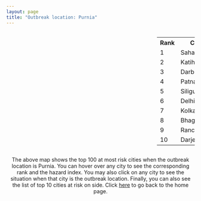 ```yaml
---
layout: page
title: "Outbreak location: Purnia"
---
```

<div style="width: 100%; overflow: auto;">
<div style="width: 75%; float: left;">
<div id="mapid">
<script src="https://buda-magenta.github.io/hazard_map/load_map.js"></script>

<script>
var marker_outbreak = L.marker([26.000000, 87.500000],{"autoPan": true}).addTo(map); marker_outbreak.bindTooltip("Purnia").openTooltip();

var circle_1 = L.circle([25.832642, 86.614893], {"pane": "markerPane", "color": "red", "fill": true, "fillOpacity": 0.2, "fillRule": "evenodd", "lineCap": "round", "lineJoin": "round", "opacity": 1.0, "radius": 111897, "stroke": true, "weight": 3}).addTo(map);
circle_1.bindTooltip("Saharsa<br>rank: 1<br>hazard index: 0.111898")
circle_1.bindPopup('<a href="https://buda-magenta.github.io/hazard_map/Saharsa">Saharsa</a>')

var circle_2 = L.circle([25.560900, 87.647654], {"pane": "markerPane", "color": "red", "fill": true, "fillOpacity": 0.2, "fillRule": "evenodd", "lineCap": "round", "lineJoin": "round", "opacity": 1.0, "radius": 79934, "stroke": true, "weight": 3}).addTo(map);
circle_2.bindTooltip("Katihar<br>rank: 2<br>hazard index: 0.079935")
circle_2.bindPopup('<a href="https://buda-magenta.github.io/hazard_map/Katihar">Katihar</a>')

var circle_3 = L.circle([26.083143, 86.032571], {"pane": "markerPane", "color": "red", "fill": true, "fillOpacity": 0.2, "fillRule": "evenodd", "lineCap": "round", "lineJoin": "round", "opacity": 1.0, "radius": 18249, "stroke": true, "weight": 3}).addTo(map);
circle_3.bindTooltip("Darbhanga<br>rank: 3<br>hazard index: 0.018250")
circle_3.bindPopup('<a href="https://buda-magenta.github.io/hazard_map/Darbhanga">Darbhanga</a>')

var circle_4 = L.circle([25.609324, 85.123525], {"pane": "markerPane", "color": "red", "fill": true, "fillOpacity": 0.2, "fillRule": "evenodd", "lineCap": "round", "lineJoin": "round", "opacity": 1.0, "radius": 16795, "stroke": true, "weight": 3}).addTo(map);
circle_4.bindTooltip("Patna<br>rank: 4<br>hazard index: 0.016796")
circle_4.bindPopup('<a href="https://buda-magenta.github.io/hazard_map/Patna">Patna</a>')

var circle_5 = L.circle([26.716413, 88.430992], {"pane": "markerPane", "color": "red", "fill": true, "fillOpacity": 0.2, "fillRule": "evenodd", "lineCap": "round", "lineJoin": "round", "opacity": 1.0, "radius": 15814, "stroke": true, "weight": 3}).addTo(map);
circle_5.bindTooltip("Siliguri<br>rank: 5<br>hazard index: 0.015814")
circle_5.bindPopup('<a href="https://buda-magenta.github.io/hazard_map/Siliguri">Siliguri</a>')

var circle_6 = L.circle([28.651718, 77.221939], {"pane": "markerPane", "color": "red", "fill": true, "fillOpacity": 0.2, "fillRule": "evenodd", "lineCap": "round", "lineJoin": "round", "opacity": 1.0, "radius": 14874, "stroke": true, "weight": 3}).addTo(map);
circle_6.bindTooltip("Delhi<br>rank: 6<br>hazard index: 0.014874")
circle_6.bindPopup('<a href="https://buda-magenta.github.io/hazard_map/Delhi">Delhi</a>')

var circle_7 = L.circle([22.541418, 88.357691], {"pane": "markerPane", "color": "red", "fill": true, "fillOpacity": 0.2, "fillRule": "evenodd", "lineCap": "round", "lineJoin": "round", "opacity": 1.0, "radius": 13202, "stroke": true, "weight": 3}).addTo(map);
circle_7.bindTooltip("Kolkata<br>rank: 7<br>hazard index: 0.013203")
circle_7.bindPopup('<a href="https://buda-magenta.github.io/hazard_map/Kolkata">Kolkata</a>')

var circle_8 = L.circle([25.286698, 87.132254], {"pane": "markerPane", "color": "red", "fill": true, "fillOpacity": 0.2, "fillRule": "evenodd", "lineCap": "round", "lineJoin": "round", "opacity": 1.0, "radius": 12352, "stroke": true, "weight": 3}).addTo(map);
circle_8.bindTooltip("Bhagalpur<br>rank: 8<br>hazard index: 0.012353")
circle_8.bindPopup('<a href="https://buda-magenta.github.io/hazard_map/Bhagalpur">Bhagalpur</a>')

var circle_9 = L.circle([23.370035, 85.325013], {"pane": "markerPane", "color": "red", "fill": true, "fillOpacity": 0.2, "fillRule": "evenodd", "lineCap": "round", "lineJoin": "round", "opacity": 1.0, "radius": 9395, "stroke": true, "weight": 3}).addTo(map);
circle_9.bindTooltip("Ranchi<br>rank: 9<br>hazard index: 0.009395")
circle_9.bindPopup('<a href="https://buda-magenta.github.io/hazard_map/Ranchi">Ranchi</a>')

var circle_10 = L.circle([27.037755, 88.263176], {"pane": "markerPane", "color": "red", "fill": true, "fillOpacity": 0.2, "fillRule": "evenodd", "lineCap": "round", "lineJoin": "round", "opacity": 1.0, "radius": 7674, "stroke": true, "weight": 3}).addTo(map);
circle_10.bindTooltip("Darjeeling<br>rank: 10<br>hazard index: 0.007675")
circle_10.bindPopup('<a href="https://buda-magenta.github.io/hazard_map/Darjeeling">Darjeeling</a>')

var circle_11 = L.circle([27.329046, 88.612267], {"pane": "markerPane", "color": "red", "fill": true, "fillOpacity": 0.2, "fillRule": "evenodd", "lineCap": "round", "lineJoin": "round", "opacity": 1.0, "radius": 6974, "stroke": true, "weight": 3}).addTo(map);
circle_11.bindTooltip("Gangtok<br>rank: 11<br>hazard index: 0.006974")
circle_11.bindPopup('<a href="https://buda-magenta.github.io/hazard_map/Gangtok">Gangtok</a>')

var circle_12 = L.circle([25.263487, 88.789003], {"pane": "markerPane", "color": "red", "fill": true, "fillOpacity": 0.2, "fillRule": "evenodd", "lineCap": "round", "lineJoin": "round", "opacity": 1.0, "radius": 6517, "stroke": true, "weight": 3}).addTo(map);
circle_12.bindTooltip("Balurghat<br>rank: 12<br>hazard index: 0.006518")
circle_12.bindPopup('<a href="https://buda-magenta.github.io/hazard_map/Balurghat">Balurghat</a>')

var circle_13 = L.circle([25.512719, 86.090571], {"pane": "markerPane", "color": "red", "fill": true, "fillOpacity": 0.2, "fillRule": "evenodd", "lineCap": "round", "lineJoin": "round", "opacity": 1.0, "radius": 5949, "stroke": true, "weight": 3}).addTo(map);
circle_13.bindTooltip("Begusarai<br>rank: 13<br>hazard index: 0.005950")
circle_13.bindPopup('<a href="https://buda-magenta.github.io/hazard_map/Begusarai">Begusarai</a>')

var circle_14 = L.circle([26.698885, 88.320030], {"pane": "markerPane", "color": "red", "fill": true, "fillOpacity": 0.2, "fillRule": "evenodd", "lineCap": "round", "lineJoin": "round", "opacity": 1.0, "radius": 5638, "stroke": true, "weight": 3}).addTo(map);
circle_14.bindTooltip("Bagdogra<br>rank: 14<br>hazard index: 0.005639")
circle_14.bindPopup('<a href="https://buda-magenta.github.io/hazard_map/Bagdogra">Bagdogra</a>')

var circle_15 = L.circle([25.680654, 88.124646], {"pane": "markerPane", "color": "red", "fill": true, "fillOpacity": 0.2, "fillRule": "evenodd", "lineCap": "round", "lineJoin": "round", "opacity": 1.0, "radius": 5443, "stroke": true, "weight": 3}).addTo(map);
circle_15.bindTooltip("Raiganj<br>rank: 15<br>hazard index: 0.005443")
circle_15.bindPopup('<a href="https://buda-magenta.github.io/hazard_map/Raiganj">Raiganj</a>')

var circle_16 = L.circle([26.626484, 88.734077], {"pane": "markerPane", "color": "red", "fill": true, "fillOpacity": 0.2, "fillRule": "evenodd", "lineCap": "round", "lineJoin": "round", "opacity": 1.0, "radius": 5341, "stroke": true, "weight": 3}).addTo(map);
circle_16.bindTooltip("Jalpaiguri<br>rank: 16<br>hazard index: 0.005342")
circle_16.bindPopup('<a href="https://buda-magenta.github.io/hazard_map/Jalpaiguri">Jalpaiguri</a>')

var circle_17 = L.circle([24.965712, 88.127778], {"pane": "markerPane", "color": "red", "fill": true, "fillOpacity": 0.2, "fillRule": "evenodd", "lineCap": "round", "lineJoin": "round", "opacity": 1.0, "radius": 4710, "stroke": true, "weight": 3}).addTo(map);
circle_17.bindTooltip("English Bazar<br>rank: 17<br>hazard index: 0.004711")
circle_17.bindPopup('<a href="https://buda-magenta.github.io/hazard_map/English_Bazar">English Bazar</a>')

var circle_18 = L.circle([24.796436, 85.007956], {"pane": "markerPane", "color": "red", "fill": true, "fillOpacity": 0.2, "fillRule": "evenodd", "lineCap": "round", "lineJoin": "round", "opacity": 1.0, "radius": 4056, "stroke": true, "weight": 3}).addTo(map);
circle_18.bindTooltip("Gaya<br>rank: 18<br>hazard index: 0.004056")
circle_18.bindPopup('<a href="https://buda-magenta.github.io/hazard_map/Gaya">Gaya</a>')

var circle_19 = L.circle([23.699128, 85.991069], {"pane": "markerPane", "color": "red", "fill": true, "fillOpacity": 0.2, "fillRule": "evenodd", "lineCap": "round", "lineJoin": "round", "opacity": 1.0, "radius": 3623, "stroke": true, "weight": 3}).addTo(map);
circle_19.bindTooltip("Bokaro<br>rank: 19<br>hazard index: 0.003623")
circle_19.bindPopup('<a href="https://buda-magenta.github.io/hazard_map/Bokaro">Bokaro</a>')

var circle_20 = L.circle([26.460914, 80.321759], {"pane": "markerPane", "color": "red", "fill": true, "fillOpacity": 0.2, "fillRule": "evenodd", "lineCap": "round", "lineJoin": "round", "opacity": 1.0, "radius": 3405, "stroke": true, "weight": 3}).addTo(map);
circle_20.bindTooltip("Kanpur<br>rank: 20<br>hazard index: 0.003405")
circle_20.bindPopup('<a href="https://buda-magenta.github.io/hazard_map/Kanpur">Kanpur</a>')

var circle_21 = L.circle([26.298638, 87.953148], {"pane": "markerPane", "color": "red", "fill": true, "fillOpacity": 0.2, "fillRule": "evenodd", "lineCap": "round", "lineJoin": "round", "opacity": 1.0, "radius": 3115, "stroke": true, "weight": 3}).addTo(map);
circle_21.bindTooltip("Kishanganj<br>rank: 21<br>hazard index: 0.003115")
circle_21.bindPopup('<a href="https://buda-magenta.github.io/hazard_map/Kishanganj">Kishanganj</a>')

var circle_22 = L.circle([25.220812, 86.517204], {"pane": "markerPane", "color": "red", "fill": true, "fillOpacity": 0.2, "fillRule": "evenodd", "lineCap": "round", "lineJoin": "round", "opacity": 1.0, "radius": 2244, "stroke": true, "weight": 3}).addTo(map);
circle_22.bindTooltip("Munger<br>rank: 22<br>hazard index: 0.002245")
circle_22.bindPopup('<a href="https://buda-magenta.github.io/hazard_map/Munger">Munger</a>')

var circle_23 = L.circle([25.133173, 86.525040], {"pane": "markerPane", "color": "red", "fill": true, "fillOpacity": 0.2, "fillRule": "evenodd", "lineCap": "round", "lineJoin": "round", "opacity": 1.0, "radius": 2089, "stroke": true, "weight": 3}).addTo(map);
circle_23.bindTooltip("Kharagpur<br>rank: 23<br>hazard index: 0.002089")
circle_23.bindPopup('<a href="https://buda-magenta.github.io/hazard_map/Kharagpur">Kharagpur</a>')

var circle_24 = L.circle([24.476642, 86.606732], {"pane": "markerPane", "color": "red", "fill": true, "fillOpacity": 0.2, "fillRule": "evenodd", "lineCap": "round", "lineJoin": "round", "opacity": 1.0, "radius": 1894, "stroke": true, "weight": 3}).addTo(map);
circle_24.bindTooltip("Deoghar<br>rank: 24<br>hazard index: 0.001894")
circle_24.bindPopup('<a href="https://buda-magenta.github.io/hazard_map/Deoghar">Deoghar</a>')

var circle_25 = L.circle([25.438130, 81.833800], {"pane": "markerPane", "color": "red", "fill": true, "fillOpacity": 0.2, "fillRule": "evenodd", "lineCap": "round", "lineJoin": "round", "opacity": 1.0, "radius": 1369, "stroke": true, "weight": 3}).addTo(map);
circle_25.bindTooltip("Allahabad<br>rank: 25<br>hazard index: 0.001369")
circle_25.bindPopup('<a href="https://buda-magenta.github.io/hazard_map/Allahabad">Allahabad</a>')

var circle_26 = L.circle([25.329791, 86.456777], {"pane": "markerPane", "color": "red", "fill": true, "fillOpacity": 0.2, "fillRule": "evenodd", "lineCap": "round", "lineJoin": "round", "opacity": 1.0, "radius": 1182, "stroke": true, "weight": 3}).addTo(map);
circle_26.bindTooltip("Jamalpur<br>rank: 26<br>hazard index: 0.001183")
circle_26.bindPopup('<a href="https://buda-magenta.github.io/hazard_map/Jamalpur">Jamalpur</a>')

var circle_27 = L.circle([27.876990, 78.137290], {"pane": "markerPane", "color": "red", "fill": true, "fillOpacity": 0.2, "fillRule": "evenodd", "lineCap": "round", "lineJoin": "round", "opacity": 1.0, "radius": 1073, "stroke": true, "weight": 3}).addTo(map);
circle_27.bindTooltip("Aligarh<br>rank: 27<br>hazard index: 0.001074")
circle_27.bindPopup('<a href="https://buda-magenta.github.io/hazard_map/Aligarh">Aligarh</a>')

var circle_28 = L.circle([30.909016, 75.851601], {"pane": "markerPane", "color": "red", "fill": true, "fillOpacity": 0.2, "fillRule": "evenodd", "lineCap": "round", "lineJoin": "round", "opacity": 1.0, "radius": 928, "stroke": true, "weight": 3}).addTo(map);
circle_28.bindTooltip("Ludhiana<br>rank: 28<br>hazard index: 0.000929")
circle_28.bindPopup('<a href="https://buda-magenta.github.io/hazard_map/Ludhiana">Ludhiana</a>')

var circle_29 = L.circle([25.152471, 85.006878], {"pane": "markerPane", "color": "red", "fill": true, "fillOpacity": 0.2, "fillRule": "evenodd", "lineCap": "round", "lineJoin": "round", "opacity": 1.0, "radius": 896, "stroke": true, "weight": 3}).addTo(map);
circle_29.bindTooltip("Jehanabad<br>rank: 29<br>hazard index: 0.000897")
circle_29.bindPopup('<a href="https://buda-magenta.github.io/hazard_map/Jehanabad">Jehanabad</a>')

var circle_30 = L.circle([23.250000, 87.750000], {"pane": "markerPane", "color": "red", "fill": true, "fillOpacity": 0.2, "fillRule": "evenodd", "lineCap": "round", "lineJoin": "round", "opacity": 1.0, "radius": 894, "stroke": true, "weight": 3}).addTo(map);
circle_30.bindTooltip("Barddhaman<br>rank: 30<br>hazard index: 0.000895")
circle_30.bindPopup('<a href="https://buda-magenta.github.io/hazard_map/Barddhaman">Barddhaman</a>')

var circle_31 = L.circle([23.795281, 86.430964], {"pane": "markerPane", "color": "red", "fill": true, "fillOpacity": 0.2, "fillRule": "evenodd", "lineCap": "round", "lineJoin": "round", "opacity": 1.0, "radius": 872, "stroke": true, "weight": 3}).addTo(map);
circle_31.bindTooltip("Dhanbad<br>rank: 31<br>hazard index: 0.000873")
circle_31.bindPopup('<a href="https://buda-magenta.github.io/hazard_map/Dhanbad">Dhanbad</a>')

var circle_32 = L.circle([25.720581, 85.255560], {"pane": "markerPane", "color": "red", "fill": true, "fillOpacity": 0.2, "fillRule": "evenodd", "lineCap": "round", "lineJoin": "round", "opacity": 1.0, "radius": 772, "stroke": true, "weight": 3}).addTo(map);
circle_32.bindTooltip("Hajipur<br>rank: 32<br>hazard index: 0.000773")
circle_32.bindPopup('<a href="https://buda-magenta.github.io/hazard_map/Hajipur">Hajipur</a>')

var circle_33 = L.circle([22.890183, 88.426939], {"pane": "markerPane", "color": "red", "fill": true, "fillOpacity": 0.2, "fillRule": "evenodd", "lineCap": "round", "lineJoin": "round", "opacity": 1.0, "radius": 652, "stroke": true, "weight": 3}).addTo(map);
circle_33.bindTooltip("Naihati<br>rank: 33<br>hazard index: 0.000653")
circle_33.bindPopup('<a href="https://buda-magenta.github.io/hazard_map/Naihati">Naihati</a>')

var circle_34 = L.circle([31.634308, 74.873679], {"pane": "markerPane", "color": "red", "fill": true, "fillOpacity": 0.2, "fillRule": "evenodd", "lineCap": "round", "lineJoin": "round", "opacity": 1.0, "radius": 651, "stroke": true, "weight": 3}).addTo(map);
circle_34.bindTooltip("Amritsar<br>rank: 34<br>hazard index: 0.000652")
circle_34.bindPopup('<a href="https://buda-magenta.github.io/hazard_map/Amritsar">Amritsar</a>')

var circle_35 = L.circle([25.623400, 85.041700], {"pane": "markerPane", "color": "red", "fill": true, "fillOpacity": 0.2, "fillRule": "evenodd", "lineCap": "round", "lineJoin": "round", "opacity": 1.0, "radius": 608, "stroke": true, "weight": 3}).addTo(map);
circle_35.bindTooltip("Dinapur Nizamat<br>rank: 35<br>hazard index: 0.000609")
circle_35.bindPopup('<a href="https://buda-magenta.github.io/hazard_map/Dinapur_Nizamat">Dinapur Nizamat</a>')

var circle_36 = L.circle([26.838100, 80.934600], {"pane": "markerPane", "color": "red", "fill": true, "fillOpacity": 0.2, "fillRule": "evenodd", "lineCap": "round", "lineJoin": "round", "opacity": 1.0, "radius": 596, "stroke": true, "weight": 3}).addTo(map);
circle_36.bindTooltip("Lucknow<br>rank: 36<br>hazard index: 0.000597")
circle_36.bindPopup('<a href="https://buda-magenta.github.io/hazard_map/Lucknow">Lucknow</a>')

var circle_37 = L.circle([28.863842, 78.805778], {"pane": "markerPane", "color": "red", "fill": true, "fillOpacity": 0.2, "fillRule": "evenodd", "lineCap": "round", "lineJoin": "round", "opacity": 1.0, "radius": 589, "stroke": true, "weight": 3}).addTo(map);
circle_37.bindTooltip("Moradabad<br>rank: 37<br>hazard index: 0.000589")
circle_37.bindPopup('<a href="https://buda-magenta.github.io/hazard_map/Moradabad">Moradabad</a>')

var circle_38 = L.circle([26.148658, 85.340013], {"pane": "markerPane", "color": "red", "fill": true, "fillOpacity": 0.2, "fillRule": "evenodd", "lineCap": "round", "lineJoin": "round", "opacity": 1.0, "radius": 588, "stroke": true, "weight": 3}).addTo(map);
circle_38.bindTooltip("Muzaffarpur<br>rank: 38<br>hazard index: 0.000588")
circle_38.bindPopup('<a href="https://buda-magenta.github.io/hazard_map/Muzaffarpur">Muzaffarpur</a>')

var circle_39 = L.circle([23.687130, 86.974659], {"pane": "markerPane", "color": "red", "fill": true, "fillOpacity": 0.2, "fillRule": "evenodd", "lineCap": "round", "lineJoin": "round", "opacity": 1.0, "radius": 567, "stroke": true, "weight": 3}).addTo(map);
circle_39.bindTooltip("Asansol<br>rank: 39<br>hazard index: 0.000567")
circle_39.bindPopup('<a href="https://buda-magenta.github.io/hazard_map/Asansol">Asansol</a>')

var circle_40 = L.circle([28.457876, 79.405571], {"pane": "markerPane", "color": "red", "fill": true, "fillOpacity": 0.2, "fillRule": "evenodd", "lineCap": "round", "lineJoin": "round", "opacity": 1.0, "radius": 565, "stroke": true, "weight": 3}).addTo(map);
circle_40.bindTooltip("Bareilly<br>rank: 40<br>hazard index: 0.000565")
circle_40.bindPopup('<a href="https://buda-magenta.github.io/hazard_map/Bareilly">Bareilly</a>')

var circle_41 = L.circle([26.671329, 83.364583], {"pane": "markerPane", "color": "red", "fill": true, "fillOpacity": 0.2, "fillRule": "evenodd", "lineCap": "round", "lineJoin": "round", "opacity": 1.0, "radius": 520, "stroke": true, "weight": 3}).addTo(map);
circle_41.bindTooltip("Gorakhpur<br>rank: 41<br>hazard index: 0.000520")
circle_41.bindPopup('<a href="https://buda-magenta.github.io/hazard_map/Gorakhpur">Gorakhpur</a>')

var circle_42 = L.circle([26.180598, 91.753943], {"pane": "markerPane", "color": "red", "fill": true, "fillOpacity": 0.2, "fillRule": "evenodd", "lineCap": "round", "lineJoin": "round", "opacity": 1.0, "radius": 508, "stroke": true, "weight": 3}).addTo(map);
circle_42.bindTooltip("Guwahati<br>rank: 42<br>hazard index: 0.000508")
circle_42.bindPopup('<a href="https://buda-magenta.github.io/hazard_map/Guwahati">Guwahati</a>')

var circle_43 = L.circle([31.292011, 75.568058], {"pane": "markerPane", "color": "red", "fill": true, "fillOpacity": 0.2, "fillRule": "evenodd", "lineCap": "round", "lineJoin": "round", "opacity": 1.0, "radius": 496, "stroke": true, "weight": 3}).addTo(map);
circle_43.bindTooltip("Jalandhar<br>rank: 43<br>hazard index: 0.000496")
circle_43.bindPopup('<a href="https://buda-magenta.github.io/hazard_map/Jalandhar">Jalandhar</a>')

var circle_44 = L.circle([25.623457, 84.596839], {"pane": "markerPane", "color": "red", "fill": true, "fillOpacity": 0.2, "fillRule": "evenodd", "lineCap": "round", "lineJoin": "round", "opacity": 1.0, "radius": 464, "stroke": true, "weight": 3}).addTo(map);
circle_44.bindTooltip("Arrah<br>rank: 44<br>hazard index: 0.000464")
circle_44.bindPopup('<a href="https://buda-magenta.github.io/hazard_map/Arrah">Arrah</a>')

var circle_45 = L.circle([22.591260, 88.390964], {"pane": "markerPane", "color": "red", "fill": true, "fillOpacity": 0.2, "fillRule": "evenodd", "lineCap": "round", "lineJoin": "round", "opacity": 1.0, "radius": 386, "stroke": true, "weight": 3}).addTo(map);
circle_45.bindTooltip("Bidhan Nagar<br>rank: 45<br>hazard index: 0.000387")
circle_45.bindPopup('<a href="https://buda-magenta.github.io/hazard_map/Bidhan_Nagar">Bidhan Nagar</a>')

var circle_46 = L.circle([19.075990, 72.877393], {"pane": "markerPane", "color": "red", "fill": true, "fillOpacity": 0.2, "fillRule": "evenodd", "lineCap": "round", "lineJoin": "round", "opacity": 1.0, "radius": 375, "stroke": true, "weight": 3}).addTo(map);
circle_46.bindTooltip("Mumbai<br>rank: 46<br>hazard index: 0.000375")
circle_46.bindPopup('<a href="https://buda-magenta.github.io/hazard_map/Mumbai">Mumbai</a>')

var circle_47 = L.circle([29.988077, 77.508130], {"pane": "markerPane", "color": "red", "fill": true, "fillOpacity": 0.2, "fillRule": "evenodd", "lineCap": "round", "lineJoin": "round", "opacity": 1.0, "radius": 373, "stroke": true, "weight": 3}).addTo(map);
circle_47.bindTooltip("Saharanpur<br>rank: 47<br>hazard index: 0.000373")
circle_47.bindPopup('<a href="https://buda-magenta.github.io/hazard_map/Saharanpur">Saharanpur</a>')

var circle_48 = L.circle([25.773344, 84.784977], {"pane": "markerPane", "color": "red", "fill": true, "fillOpacity": 0.2, "fillRule": "evenodd", "lineCap": "round", "lineJoin": "round", "opacity": 1.0, "radius": 316, "stroke": true, "weight": 3}).addTo(map);
circle_48.bindTooltip("Chapra<br>rank: 48<br>hazard index: 0.000317")
circle_48.bindPopup('<a href="https://buda-magenta.github.io/hazard_map/Chapra">Chapra</a>')

var circle_49 = L.circle([24.935635, 82.647701], {"pane": "markerPane", "color": "red", "fill": true, "fillOpacity": 0.2, "fillRule": "evenodd", "lineCap": "round", "lineJoin": "round", "opacity": 1.0, "radius": 286, "stroke": true, "weight": 3}).addTo(map);
circle_49.bindTooltip("Mirzapur<br>rank: 49<br>hazard index: 0.000286")
circle_49.bindPopup('<a href="https://buda-magenta.github.io/hazard_map/Mirzapur">Mirzapur</a>')

var circle_50 = L.circle([22.801519, 86.202958], {"pane": "markerPane", "color": "red", "fill": true, "fillOpacity": 0.2, "fillRule": "evenodd", "lineCap": "round", "lineJoin": "round", "opacity": 1.0, "radius": 281, "stroke": true, "weight": 3}).addTo(map);
circle_50.bindTooltip("Jamshedpur<br>rank: 50<br>hazard index: 0.000282")
circle_50.bindPopup('<a href="https://buda-magenta.github.io/hazard_map/Jamshedpur">Jamshedpur</a>')

var circle_51 = L.circle([25.205305, 85.514612], {"pane": "markerPane", "color": "red", "fill": true, "fillOpacity": 0.2, "fillRule": "evenodd", "lineCap": "round", "lineJoin": "round", "opacity": 1.0, "radius": 246, "stroke": true, "weight": 3}).addTo(map);
circle_51.bindTooltip("Biharsharif<br>rank: 51<br>hazard index: 0.000246")
circle_51.bindPopup('<a href="https://buda-magenta.github.io/hazard_map/Biharsharif">Biharsharif</a>')

var circle_52 = L.circle([28.753900, 77.399900], {"pane": "markerPane", "color": "red", "fill": true, "fillOpacity": 0.2, "fillRule": "evenodd", "lineCap": "round", "lineJoin": "round", "opacity": 1.0, "radius": 232, "stroke": true, "weight": 3}).addTo(map);
circle_52.bindTooltip("Khora<br>rank: 52<br>hazard index: 0.000232")
circle_52.bindPopup('<a href="https://buda-magenta.github.io/hazard_map/Khora">Khora</a>')

var circle_53 = L.circle([28.651718, 77.221939], {"pane": "markerPane", "color": "red", "fill": true, "fillOpacity": 0.2, "fillRule": "evenodd", "lineCap": "round", "lineJoin": "round", "opacity": 1.0, "radius": 223, "stroke": true, "weight": 3}).addTo(map);
circle_53.bindTooltip("Dehri<br>rank: 53<br>hazard index: 0.000224")
circle_53.bindPopup('<a href="https://buda-magenta.github.io/hazard_map/Dehri">Dehri</a>')

var circle_54 = L.circle([23.535048, 87.338043], {"pane": "markerPane", "color": "red", "fill": true, "fillOpacity": 0.2, "fillRule": "evenodd", "lineCap": "round", "lineJoin": "round", "opacity": 1.0, "radius": 213, "stroke": true, "weight": 3}).addTo(map);
circle_54.bindTooltip("Durgapur<br>rank: 54<br>hazard index: 0.000214")
circle_54.bindPopup('<a href="https://buda-magenta.github.io/hazard_map/Durgapur">Durgapur</a>')

var circle_55 = L.circle([28.428262, 77.002700], {"pane": "markerPane", "color": "red", "fill": true, "fillOpacity": 0.2, "fillRule": "evenodd", "lineCap": "round", "lineJoin": "round", "opacity": 1.0, "radius": 210, "stroke": true, "weight": 3}).addTo(map);
circle_55.bindTooltip("Gurgaon<br>rank: 55<br>hazard index: 0.000210")
circle_55.bindPopup('<a href="https://buda-magenta.github.io/hazard_map/Gurgaon">Gurgaon</a>')

var circle_56 = L.circle([22.707369, 88.374437], {"pane": "markerPane", "color": "red", "fill": true, "fillOpacity": 0.2, "fillRule": "evenodd", "lineCap": "round", "lineJoin": "round", "opacity": 1.0, "radius": 200, "stroke": true, "weight": 3}).addTo(map);
circle_56.bindTooltip("Baranagar<br>rank: 56<br>hazard index: 0.000200")
circle_56.bindPopup('<a href="https://buda-magenta.github.io/hazard_map/Baranagar">Baranagar</a>')

var circle_57 = L.circle([22.472223, 88.093845], {"pane": "markerPane", "color": "red", "fill": true, "fillOpacity": 0.2, "fillRule": "evenodd", "lineCap": "round", "lineJoin": "round", "opacity": 1.0, "radius": 193, "stroke": true, "weight": 3}).addTo(map);
circle_57.bindTooltip("Uluberia<br>rank: 57<br>hazard index: 0.000193")
circle_57.bindPopup('<a href="https://buda-magenta.github.io/hazard_map/Uluberia">Uluberia</a>')

var circle_58 = L.circle([28.402979, 77.310384], {"pane": "markerPane", "color": "red", "fill": true, "fillOpacity": 0.2, "fillRule": "evenodd", "lineCap": "round", "lineJoin": "round", "opacity": 1.0, "radius": 193, "stroke": true, "weight": 3}).addTo(map);
circle_58.bindTooltip("Faridabad<br>rank: 58<br>hazard index: 0.000193")
circle_58.bindPopup('<a href="https://buda-magenta.github.io/hazard_map/Faridabad">Faridabad</a>')

var circle_59 = L.circle([25.531031, 78.652689], {"pane": "markerPane", "color": "red", "fill": true, "fillOpacity": 0.2, "fillRule": "evenodd", "lineCap": "round", "lineJoin": "round", "opacity": 1.0, "radius": 173, "stroke": true, "weight": 3}).addTo(map);
circle_59.bindTooltip("Jhansi<br>rank: 59<br>hazard index: 0.000173")
circle_59.bindPopup('<a href="https://buda-magenta.github.io/hazard_map/Jhansi">Jhansi</a>')

var circle_60 = L.circle([22.214285, 84.872437], {"pane": "markerPane", "color": "red", "fill": true, "fillOpacity": 0.2, "fillRule": "evenodd", "lineCap": "round", "lineJoin": "round", "opacity": 1.0, "radius": 156, "stroke": true, "weight": 3}).addTo(map);
circle_60.bindTooltip("Raurkela<br>rank: 60<br>hazard index: 0.000157")
circle_60.bindPopup('<a href="https://buda-magenta.github.io/hazard_map/Raurkela">Raurkela</a>')

var circle_61 = L.circle([25.335649, 83.007629], {"pane": "markerPane", "color": "red", "fill": true, "fillOpacity": 0.2, "fillRule": "evenodd", "lineCap": "round", "lineJoin": "round", "opacity": 1.0, "radius": 156, "stroke": true, "weight": 3}).addTo(map);
circle_61.bindTooltip("Varanasi<br>rank: 61<br>hazard index: 0.000157")
circle_61.bindPopup('<a href="https://buda-magenta.github.io/hazard_map/Varanasi">Varanasi</a>')

var circle_62 = L.circle([28.901090, 76.580194], {"pane": "markerPane", "color": "red", "fill": true, "fillOpacity": 0.2, "fillRule": "evenodd", "lineCap": "round", "lineJoin": "round", "opacity": 1.0, "radius": 153, "stroke": true, "weight": 3}).addTo(map);
circle_62.bindTooltip("Rohtak<br>rank: 62<br>hazard index: 0.000153")
circle_62.bindPopup('<a href="https://buda-magenta.github.io/hazard_map/Rohtak">Rohtak</a>')

var circle_63 = L.circle([28.794068, 79.185930], {"pane": "markerPane", "color": "red", "fill": true, "fillOpacity": 0.2, "fillRule": "evenodd", "lineCap": "round", "lineJoin": "round", "opacity": 1.0, "radius": 135, "stroke": true, "weight": 3}).addTo(map);
circle_63.bindTooltip("Rampur<br>rank: 63<br>hazard index: 0.000135")
circle_63.bindPopup('<a href="https://buda-magenta.github.io/hazard_map/Rampur">Rampur</a>')

var circle_64 = L.circle([25.280733, 83.125128], {"pane": "markerPane", "color": "red", "fill": true, "fillOpacity": 0.2, "fillRule": "evenodd", "lineCap": "round", "lineJoin": "round", "opacity": 1.0, "radius": 134, "stroke": true, "weight": 3}).addTo(map);
circle_64.bindTooltip("Mughal Sarai<br>rank: 64<br>hazard index: 0.000135")
circle_64.bindPopup('<a href="https://buda-magenta.github.io/hazard_map/Mughal_Sarai">Mughal Sarai</a>')

var circle_65 = L.circle([12.979120, 77.591300], {"pane": "markerPane", "color": "red", "fill": true, "fillOpacity": 0.2, "fillRule": "evenodd", "lineCap": "round", "lineJoin": "round", "opacity": 1.0, "radius": 134, "stroke": true, "weight": 3}).addTo(map);
circle_65.bindTooltip("Bangalore<br>rank: 65<br>hazard index: 0.000134")
circle_65.bindPopup('<a href="https://buda-magenta.github.io/hazard_map/Bangalore">Bangalore</a>')

var circle_66 = L.circle([29.000653, 77.768229], {"pane": "markerPane", "color": "red", "fill": true, "fillOpacity": 0.2, "fillRule": "evenodd", "lineCap": "round", "lineJoin": "round", "opacity": 1.0, "radius": 129, "stroke": true, "weight": 3}).addTo(map);
circle_66.bindTooltip("Meerut<br>rank: 66<br>hazard index: 0.000130")
circle_66.bindPopup('<a href="https://buda-magenta.github.io/hazard_map/Meerut">Meerut</a>')

var circle_67 = L.circle([25.572433, 83.609605], {"pane": "markerPane", "color": "red", "fill": true, "fillOpacity": 0.2, "fillRule": "evenodd", "lineCap": "round", "lineJoin": "round", "opacity": 1.0, "radius": 127, "stroke": true, "weight": 3}).addTo(map);
circle_67.bindTooltip("Medinipur<br>rank: 67<br>hazard index: 0.000127")
circle_67.bindPopup('<a href="https://buda-magenta.github.io/hazard_map/Medinipur">Medinipur</a>')

var circle_68 = L.circle([26.669512, 84.957411], {"pane": "markerPane", "color": "red", "fill": true, "fillOpacity": 0.2, "fillRule": "evenodd", "lineCap": "round", "lineJoin": "round", "opacity": 1.0, "radius": 125, "stroke": true, "weight": 3}).addTo(map);
circle_68.bindTooltip("Motihari<br>rank: 68<br>hazard index: 0.000125")
circle_68.bindPopup('<a href="https://buda-magenta.github.io/hazard_map/Motihari">Motihari</a>')

var circle_69 = L.circle([17.388786, 78.461065], {"pane": "markerPane", "color": "red", "fill": true, "fillOpacity": 0.2, "fillRule": "evenodd", "lineCap": "round", "lineJoin": "round", "opacity": 1.0, "radius": 117, "stroke": true, "weight": 3}).addTo(map);
circle_69.bindTooltip("Hyderabad<br>rank: 69<br>hazard index: 0.000117")
circle_69.bindPopup('<a href="https://buda-magenta.github.io/hazard_map/Hyderabad">Hyderabad</a>')

var circle_70 = L.circle([22.695034, 88.377060], {"pane": "markerPane", "color": "red", "fill": true, "fillOpacity": 0.2, "fillRule": "evenodd", "lineCap": "round", "lineJoin": "round", "opacity": 1.0, "radius": 115, "stroke": true, "weight": 3}).addTo(map);
circle_70.bindTooltip("Panihati<br>rank: 70<br>hazard index: 0.000116")
circle_70.bindPopup('<a href="https://buda-magenta.github.io/hazard_map/Panihati">Panihati</a>')

var circle_71 = L.circle([27.504639, 80.829466], {"pane": "markerPane", "color": "red", "fill": true, "fillOpacity": 0.2, "fillRule": "evenodd", "lineCap": "round", "lineJoin": "round", "opacity": 1.0, "radius": 99, "stroke": true, "weight": 3}).addTo(map);
circle_71.bindTooltip("Sitapur<br>rank: 71<br>hazard index: 0.000100")
circle_71.bindPopup('<a href="https://buda-magenta.github.io/hazard_map/Sitapur">Sitapur</a>')

var circle_72 = L.circle([26.131004, 84.391257], {"pane": "markerPane", "color": "red", "fill": true, "fillOpacity": 0.2, "fillRule": "evenodd", "lineCap": "round", "lineJoin": "round", "opacity": 1.0, "radius": 99, "stroke": true, "weight": 3}).addTo(map);
circle_72.bindTooltip("Siwan<br>rank: 72<br>hazard index: 0.000100")
circle_72.bindPopup('<a href="https://buda-magenta.github.io/hazard_map/Siwan">Siwan</a>')

var circle_73 = L.circle([23.021624, 72.579707], {"pane": "markerPane", "color": "red", "fill": true, "fillOpacity": 0.2, "fillRule": "evenodd", "lineCap": "round", "lineJoin": "round", "opacity": 1.0, "radius": 96, "stroke": true, "weight": 3}).addTo(map);
circle_73.bindTooltip("Ahmedabad<br>rank: 73<br>hazard index: 0.000097")
circle_73.bindPopup('<a href="https://buda-magenta.github.io/hazard_map/Ahmedabad">Ahmedabad</a>')

var circle_74 = L.circle([26.423847, 83.762732], {"pane": "markerPane", "color": "red", "fill": true, "fillOpacity": 0.2, "fillRule": "evenodd", "lineCap": "round", "lineJoin": "round", "opacity": 1.0, "radius": 96, "stroke": true, "weight": 3}).addTo(map);
circle_74.bindTooltip("Deoria<br>rank: 74<br>hazard index: 0.000096")
circle_74.bindPopup('<a href="https://buda-magenta.github.io/hazard_map/Deoria">Deoria</a>')

var circle_75 = L.circle([27.175255, 78.009816], {"pane": "markerPane", "color": "red", "fill": true, "fillOpacity": 0.2, "fillRule": "evenodd", "lineCap": "round", "lineJoin": "round", "opacity": 1.0, "radius": 94, "stroke": true, "weight": 3}).addTo(map);
circle_75.bindTooltip("Agra<br>rank: 75<br>hazard index: 0.000094")
circle_75.bindPopup('<a href="https://buda-magenta.github.io/hazard_map/Agra">Agra</a>')

var circle_76 = L.circle([22.670728, 88.376342], {"pane": "markerPane", "color": "red", "fill": true, "fillOpacity": 0.2, "fillRule": "evenodd", "lineCap": "round", "lineJoin": "round", "opacity": 1.0, "radius": 94, "stroke": true, "weight": 3}).addTo(map);
circle_76.bindTooltip("Kamarhati<br>rank: 76<br>hazard index: 0.000094")
circle_76.bindPopup('<a href="https://buda-magenta.github.io/hazard_map/Kamarhati">Kamarhati</a>')

var circle_77 = L.circle([26.915458, 75.818982], {"pane": "markerPane", "color": "red", "fill": true, "fillOpacity": 0.2, "fillRule": "evenodd", "lineCap": "round", "lineJoin": "round", "opacity": 1.0, "radius": 91, "stroke": true, "weight": 3}).addTo(map);
circle_77.bindTooltip("Jaipur<br>rank: 77<br>hazard index: 0.000091")
circle_77.bindPopup('<a href="https://buda-magenta.github.io/hazard_map/Jaipur">Jaipur</a>')

var circle_78 = L.circle([25.562071, 84.015672], {"pane": "markerPane", "color": "red", "fill": true, "fillOpacity": 0.2, "fillRule": "evenodd", "lineCap": "round", "lineJoin": "round", "opacity": 1.0, "radius": 90, "stroke": true, "weight": 3}).addTo(map);
circle_78.bindTooltip("Buxar<br>rank: 78<br>hazard index: 0.000091")
circle_78.bindPopup('<a href="https://buda-magenta.github.io/hazard_map/Buxar">Buxar</a>')

var circle_79 = L.circle([23.388901, 88.372439], {"pane": "markerPane", "color": "red", "fill": true, "fillOpacity": 0.2, "fillRule": "evenodd", "lineCap": "round", "lineJoin": "round", "opacity": 1.0, "radius": 86, "stroke": true, "weight": 3}).addTo(map);
circle_79.bindTooltip("Nabadwip<br>rank: 79<br>hazard index: 0.000087")
circle_79.bindPopup('<a href="https://buda-magenta.github.io/hazard_map/Nabadwip">Nabadwip</a>')

var circle_80 = L.circle([22.646958, 88.343612], {"pane": "markerPane", "color": "red", "fill": true, "fillOpacity": 0.2, "fillRule": "evenodd", "lineCap": "round", "lineJoin": "round", "opacity": 1.0, "radius": 86, "stroke": true, "weight": 3}).addTo(map);
circle_80.bindTooltip("Bally<br>rank: 80<br>hazard index: 0.000086")
circle_80.bindPopup('<a href="https://buda-magenta.github.io/hazard_map/Bally">Bally</a>')

var circle_81 = L.circle([29.003314, 77.016732], {"pane": "markerPane", "color": "red", "fill": true, "fillOpacity": 0.2, "fillRule": "evenodd", "lineCap": "round", "lineJoin": "round", "opacity": 1.0, "radius": 85, "stroke": true, "weight": 3}).addTo(map);
circle_81.bindTooltip("Sonipat<br>rank: 81<br>hazard index: 0.000085")
circle_81.bindPopup('<a href="https://buda-magenta.github.io/hazard_map/Sonipat">Sonipat</a>')

var circle_82 = L.circle([28.733400, 77.298600], {"pane": "markerPane", "color": "red", "fill": true, "fillOpacity": 0.2, "fillRule": "evenodd", "lineCap": "round", "lineJoin": "round", "opacity": 1.0, "radius": 84, "stroke": true, "weight": 3}).addTo(map);
circle_82.bindTooltip("Loni<br>rank: 82<br>hazard index: 0.000085")
circle_82.bindPopup('<a href="https://buda-magenta.github.io/hazard_map/Loni">Loni</a>')

var circle_83 = L.circle([20.266777, 85.843559], {"pane": "markerPane", "color": "red", "fill": true, "fillOpacity": 0.2, "fillRule": "evenodd", "lineCap": "round", "lineJoin": "round", "opacity": 1.0, "radius": 84, "stroke": true, "weight": 3}).addTo(map);
circle_83.bindTooltip("Bhubaneswar<br>rank: 83<br>hazard index: 0.000085")
circle_83.bindPopup('<a href="https://buda-magenta.github.io/hazard_map/Bhubaneswar">Bhubaneswar</a>')

var circle_84 = L.circle([26.724789, 82.793269], {"pane": "markerPane", "color": "red", "fill": true, "fillOpacity": 0.2, "fillRule": "evenodd", "lineCap": "round", "lineJoin": "round", "opacity": 1.0, "radius": 83, "stroke": true, "weight": 3}).addTo(map);
circle_84.bindTooltip("Basti<br>rank: 84<br>hazard index: 0.000084")
circle_84.bindPopup('<a href="https://buda-magenta.github.io/hazard_map/Basti">Basti</a>')

var circle_85 = L.circle([27.109667, 81.918329], {"pane": "markerPane", "color": "red", "fill": true, "fillOpacity": 0.2, "fillRule": "evenodd", "lineCap": "round", "lineJoin": "round", "opacity": 1.0, "radius": 83, "stroke": true, "weight": 3}).addTo(map);
circle_85.bindTooltip("Gonda<br>rank: 85<br>hazard index: 0.000083")
circle_85.bindPopup('<a href="https://buda-magenta.github.io/hazard_map/Gonda">Gonda</a>')

var circle_86 = L.circle([13.083694, 80.270186], {"pane": "markerPane", "color": "red", "fill": true, "fillOpacity": 0.2, "fillRule": "evenodd", "lineCap": "round", "lineJoin": "round", "opacity": 1.0, "radius": 81, "stroke": true, "weight": 3}).addTo(map);
circle_86.bindTooltip("Chennai<br>rank: 86<br>hazard index: 0.000082")
circle_86.bindPopup('<a href="https://buda-magenta.github.io/hazard_map/Chennai">Chennai</a>')

var circle_87 = L.circle([24.379576, 88.585573], {"pane": "markerPane", "color": "red", "fill": true, "fillOpacity": 0.2, "fillRule": "evenodd", "lineCap": "round", "lineJoin": "round", "opacity": 1.0, "radius": 81, "stroke": true, "weight": 3}).addTo(map);
circle_87.bindTooltip("Baharampur<br>rank: 87<br>hazard index: 0.000081")
circle_87.bindPopup('<a href="https://buda-magenta.github.io/hazard_map/Baharampur">Baharampur</a>')

var circle_88 = L.circle([18.521428, 73.854454], {"pane": "markerPane", "color": "red", "fill": true, "fillOpacity": 0.2, "fillRule": "evenodd", "lineCap": "round", "lineJoin": "round", "opacity": 1.0, "radius": 79, "stroke": true, "weight": 3}).addTo(map);
circle_88.bindTooltip("Pune<br>rank: 88<br>hazard index: 0.000080")
circle_88.bindPopup('<a href="https://buda-magenta.github.io/hazard_map/Pune">Pune</a>')

var circle_89 = L.circle([30.733442, 76.779714], {"pane": "markerPane", "color": "red", "fill": true, "fillOpacity": 0.2, "fillRule": "evenodd", "lineCap": "round", "lineJoin": "round", "opacity": 1.0, "radius": 79, "stroke": true, "weight": 3}).addTo(map);
circle_89.bindTooltip("Chandigarh<br>rank: 89<br>hazard index: 0.000079")
circle_89.bindPopup('<a href="https://buda-magenta.github.io/hazard_map/Chandigarh">Chandigarh</a>')

var circle_90 = L.circle([22.508621, 88.253218], {"pane": "markerPane", "color": "red", "fill": true, "fillOpacity": 0.2, "fillRule": "evenodd", "lineCap": "round", "lineJoin": "round", "opacity": 1.0, "radius": 76, "stroke": true, "weight": 3}).addTo(map);
circle_90.bindTooltip("Maheshtala<br>rank: 90<br>hazard index: 0.000077")
circle_90.bindPopup('<a href="https://buda-magenta.github.io/hazard_map/Maheshtala">Maheshtala</a>')

var circle_91 = L.circle([27.484460, 94.901945], {"pane": "markerPane", "color": "red", "fill": true, "fillOpacity": 0.2, "fillRule": "evenodd", "lineCap": "round", "lineJoin": "round", "opacity": 1.0, "radius": 76, "stroke": true, "weight": 3}).addTo(map);
circle_91.bindTooltip("Dibrugarh<br>rank: 91<br>hazard index: 0.000076")
circle_91.bindPopup('<a href="https://buda-magenta.github.io/hazard_map/Dibrugarh">Dibrugarh</a>')

var circle_92 = L.circle([21.735348, 81.944459], {"pane": "markerPane", "color": "red", "fill": true, "fillOpacity": 0.2, "fillRule": "evenodd", "lineCap": "round", "lineJoin": "round", "opacity": 1.0, "radius": 72, "stroke": true, "weight": 3}).addTo(map);
circle_92.bindTooltip("Bhatpara<br>rank: 92<br>hazard index: 0.000072")
circle_92.bindPopup('<a href="https://buda-magenta.github.io/hazard_map/Bhatpara">Bhatpara</a>')

var circle_93 = L.circle([27.437194, 79.489129], {"pane": "markerPane", "color": "red", "fill": true, "fillOpacity": 0.2, "fillRule": "evenodd", "lineCap": "round", "lineJoin": "round", "opacity": 1.0, "radius": 70, "stroke": true, "weight": 3}).addTo(map);
circle_93.bindTooltip("Farrukhabad<br>rank: 93<br>hazard index: 0.000070")
circle_93.bindPopup('<a href="https://buda-magenta.github.io/hazard_map/Farrukhabad">Farrukhabad</a>')

var circle_94 = L.circle([22.870214, 88.419608], {"pane": "markerPane", "color": "red", "fill": true, "fillOpacity": 0.2, "fillRule": "evenodd", "lineCap": "round", "lineJoin": "round", "opacity": 1.0, "radius": 69, "stroke": true, "weight": 3}).addTo(map);
circle_94.bindTooltip("Barrackpur<br>rank: 94<br>hazard index: 0.000069")
circle_94.bindPopup('<a href="https://buda-magenta.github.io/hazard_map/Barrackpur">Barrackpur</a>')

var circle_95 = L.circle([21.170200, 72.831100], {"pane": "markerPane", "color": "red", "fill": true, "fillOpacity": 0.2, "fillRule": "evenodd", "lineCap": "round", "lineJoin": "round", "opacity": 1.0, "radius": 69, "stroke": true, "weight": 3}).addTo(map);
circle_95.bindTooltip("Surat<br>rank: 95<br>hazard index: 0.000069")
circle_95.bindPopup('<a href="https://buda-magenta.github.io/hazard_map/Surat">Surat</a>')

var circle_96 = L.circle([28.660965, 76.834676], {"pane": "markerPane", "color": "red", "fill": true, "fillOpacity": 0.2, "fillRule": "evenodd", "lineCap": "round", "lineJoin": "round", "opacity": 1.0, "radius": 67, "stroke": true, "weight": 3}).addTo(map);
circle_96.bindTooltip("Bahadurgarh<br>rank: 96<br>hazard index: 0.000067")
circle_96.bindPopup('<a href="https://buda-magenta.github.io/hazard_map/Bahadurgarh">Bahadurgarh</a>')

var circle_97 = L.circle([23.405848, 88.495894], {"pane": "markerPane", "color": "red", "fill": true, "fillOpacity": 0.2, "fillRule": "evenodd", "lineCap": "round", "lineJoin": "round", "opacity": 1.0, "radius": 66, "stroke": true, "weight": 3}).addTo(map);
circle_97.bindTooltip("Krishnanagar<br>rank: 97<br>hazard index: 0.000066")
circle_97.bindPopup('<a href="https://buda-magenta.github.io/hazard_map/Krishnanagar">Krishnanagar</a>')

var circle_98 = L.circle([29.391275, 76.977168], {"pane": "markerPane", "color": "red", "fill": true, "fillOpacity": 0.2, "fillRule": "evenodd", "lineCap": "round", "lineJoin": "round", "opacity": 1.0, "radius": 62, "stroke": true, "weight": 3}).addTo(map);
circle_98.bindTooltip("Panipat<br>rank: 98<br>hazard index: 0.000062")
circle_98.bindPopup('<a href="https://buda-magenta.github.io/hazard_map/Panipat">Panipat</a>')

var circle_99 = L.circle([27.177366, 78.389912], {"pane": "markerPane", "color": "red", "fill": true, "fillOpacity": 0.2, "fillRule": "evenodd", "lineCap": "round", "lineJoin": "round", "opacity": 1.0, "radius": 60, "stroke": true, "weight": 3}).addTo(map);
circle_99.bindTooltip("Firozabad<br>rank: 99<br>hazard index: 0.000060")
circle_99.bindPopup('<a href="https://buda-magenta.github.io/hazard_map/Firozabad">Firozabad</a>')

var circle_100 = L.circle([30.384367, 76.770421], {"pane": "markerPane", "color": "red", "fill": true, "fillOpacity": 0.2, "fillRule": "evenodd", "lineCap": "round", "lineJoin": "round", "opacity": 1.0, "radius": 60, "stroke": true, "weight": 3}).addTo(map);
circle_100.bindTooltip("Ambala<br>rank: 100<br>hazard index: 0.000060")
circle_100.bindPopup('<a href="https://buda-magenta.github.io/hazard_map/Ambala">Ambala</a>')
</script>
</div>
</div>


<div style="width: 20%; float: right;">
<table>
<tr>
<th>Rank</th>
<th>City</th>
</tr>

<tr>
<td>1</td>
<td>Saharsa</td>
</tr>

<tr>
<td>2</td>
<td>Katihar</td>
</tr>

<tr>
<td>3</td>
<td>Darbhanga</td>
</tr>

<tr>
<td>4</td>
<td>Patna</td>
</tr>

<tr>
<td>5</td>
<td>Siliguri</td>
</tr>

<tr>
<td>6</td>
<td>Delhi</td>
</tr>

<tr>
<td>7</td>
<td>Kolkata</td>
</tr>

<tr>
<td>8</td>
<td>Bhagalpur</td>
</tr>

<tr>
<td>9</td>
<td>Ranchi</td>
</tr>

<tr>
<td>10</td>
<td>Darjeeling</td>
</tr>

</table>
</div>
</div>


<p align="center"> The above map shows the top 100 at most risk cities when the outbreak location is Purnia. You can hover over any city to see the corresponding rank and the hazard index. You may also click on any city to see the situation when that city is the outbreak location. Finally, you can also see the list of top 10 cities at risk on side.  Click <a href="https://buda-magenta.github.io/hazard_map/">here</a> to go back to the home page.
</p>